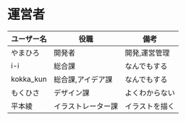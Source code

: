 # 運営者
| ユーザー名             | 役職  | 備考|
|----------------|--------------|----------------|
| やまひろ        | 開発者      | 開発,運営管理|
| i-i        | 総合課      | なんでもする|
| kokka_kun  | 総合課,アイデア課 | なんでもする|
| もくひさ   | デザイン課  | よくわからない|
| 平本綾     | イラストレーター課 | イラストを描く|
